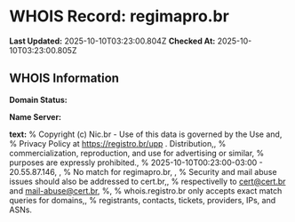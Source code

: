 # WHOIS Record: regimapro.br

**Last Updated:** 2025-10-10T03:23:00.804Z
**Checked At:** 2025-10-10T03:23:00.805Z

## WHOIS Information

**Domain Status:** 

**Name Server:** 

**text:** % Copyright (c) Nic.br - Use of this data is governed by the Use and, % Privacy Policy at https://registro.br/upp . Distribution,, % commercialization, reproduction, and use for advertising or similar, % purposes are expressly prohibited., % 2025-10-10T00:23:00-03:00 - 20.55.87.146, , % No match for regimapro.br, , % Security and mail abuse issues should also be addressed to cert.br,, % respectivelly to cert@cert.br and mail-abuse@cert.br, %, % whois.registro.br only accepts exact match queries for domains,, % registrants, contacts, tickets, providers, IPs, and ASNs.

